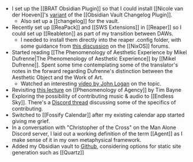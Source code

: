 - I set up the [[BRAT Obsidian Plugin]] so that I could install [[Nicole van der Hoeven]]'s [variant](https://github.com/nicolevanderhoeven/obsidian-vault-changelog) of the [[Obsidian Vault Changelog Plugin]]. 
	- Also set up a [[changelog]] for the vault.
- Recently set up [[ReaPack]] and [[SWS Extensions]] in [[Reaper]] so I could set up [[Reableton]] as part of my transition between DAWs.
	- I needed to install them directly into the reaper .config folder, with some guidance from [this discussion](https://discourse.nixos.org/t/reaper-with-reapack/41924) on the [[NixOS]] forums.
- Started reading [[The Phenomenology of Aesthetic Experience by Mikel Dufrenne|The Phenomenology of Aesthetic Experience]] by [[Mikel Dufrenne]]. Spent some time contemplating some of the translator's notes in the forward regarding Dufrenne's distinction between the Aesthetic Object and the Work of Art. 
	- Watched an interesting [video by John Logan](https://youtu.be/iaZe3AlrCnI?si=1c4ebFIF0O221r2W) on the topic. 
- Revisiting [this lecture](https://youtu.be/IX3mdQGFWeE?si=lHvHqghXMjX372sY) on [[Phenomenology of Agency]] by Tim Bayne 
- Exploring the possibility of contributing music & audio to [[Endless Sky]]. There's a [Discord thread](https://discord.com/channels/251118043411775489/989659299645100112/1366021664717930587) discussing some of the specifics of contributing.
- Switched to [[Fossify Calendar]] after my existing calendar app started giving me grief. 
- In a conversation with "Christopher of the Cross" on the Man Alone Discord server, I laid out a working definition of the term [[Agent]] as I make sense of it in my own metaphysical framework.
- Added my Obsidian vault to [Github](https://github.com/metamageia/Metamageia-Obsidian-Vault), considering options for static site generation such as [[Quartz]] 
